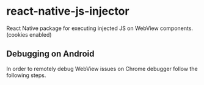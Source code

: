 # react-native-js-injector
React Native package for executing injected JS on WebView components. (cookies enabled)





## Debugging on Android
In order to remotely debug WebView issues on Chrome debugger follow the following steps.
